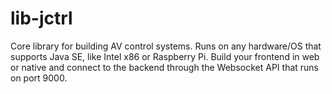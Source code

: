 # lib-jctrl
Core library for building AV control systems. Runs on any hardware/OS that supports Java SE, like Intel x86 or Raspberry Pi. Build your frontend in web or native and connect to the backend through the Websocket API that runs on port 9000.
